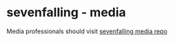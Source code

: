 # sevenfalling - media
Media professionals should visit [sevenfalling media repo](https://github.com/sevenfalling/media)
